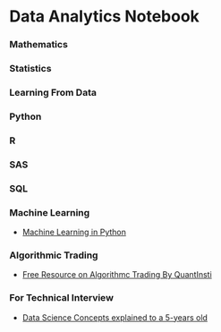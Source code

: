 # Data Analytics Notebook #

### Mathematics ###

### Statistics ###

### Learning From Data ###

### Python ###

### R ###

### SAS ###

### SQL ###

### Machine Learning ###
* [Machine Learning in Python](https://www.pyimagesearch.com/2019/01/14/machine-learning-in-python/)

### Algorithmic Trading ###

* [Free Resource on Algorithmc Trading By QuantInsti](https://blog.quantinsti.com/free-resources-list-compilation-learn-algorithmic-trading/?EmailAddress=nicholascyho%40gmail.com&FirstName=Nick&LastName=Hoo&landingForm=thank-you-form)

### For Technical Interview ###
* [Data Science Concepts explained to a 5-years old](https://towardsdatascience.com/data-science-concepts-explained-to-a-five-year-old-ad440c7b3cbd)